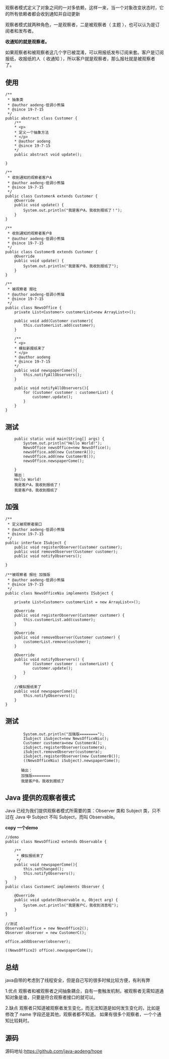 ## 

观察者模式定义了对象之间的一对多依赖，这样一来，当一个对象改变状态时，它的所有依赖者都会收到通知并自动更新

观察者模式就两种角色，一是观察者，二是被观察者（ 主题 ），也可以认为是订阅者和发布者。

**收通知的就是观察者。**

如果观察者和被观察者这几个字已被混淆，可以用报纸发布订阅来套。客户是订阅报纸，收报纸的人（ 收通知 ），所以客户就是观察者，那么报社就是被观察者了。

## 使用
```
/**
 * 抽象类
 * @author aodeng-低调小熊猫
 * @since 19-7-15
 */
public abstract class Customer {
    /**
    * <p>
    * 定义一个抽象方法
    * </p>
    * @author aodeng
    * @since 19-7-15
    */
    public abstract void update();

}
```

```
/**
 * 收到通知的观察者客户A
 * @author aodeng-低调小熊猫
 * @since 19-7-15
 */
public class CustomerA extends Customer {
    @Override
    public void update() {
        System.out.println("我是客户A，我收到报纸了！");
    }
}
```

```
/**
 * 收到通知的观察者客户B
 * @author aodeng-低调小熊猫
 * @since 19-7-15
 */
public class CustomerB extends Customer {
    @Override
    public void update() {
        System.out.println("我是客户B，我收到报纸了");
    }
}
```

```
/**
 * 被观察者 报社
 * @author aodeng-低调小熊猫
 * @since 19-7-15
 */
public class NewsOffice {
    private List<Customer> customerList=new ArrayList<>();

    public void add(Customer customer){
        this.customerList.add(customer);
    }

    /** 
    * <p>
    * 模拟新报纸来了
    * </p> 
    * @author aodeng
    * @since 19-7-15
    */
    public void newspaperCome(){
        this.notifyAllObservers();
    }

    public void notifyAllObservers(){
        for (Customer customer : customerList) {
            customer.update();
        }
    }
}
```
## 测试
```
    public static void main(String[] args) {
        System.out.println("Hello World!");
        NewsOffice newsOffice=new NewsOffice();
        newsOffice.add(new CustomerA());
        newsOffice.add(new CustomerB());
        newsOffice.newspaperCome();

    }
    输出：
    Hello World!
    我是客户A，我收到报纸了！
    我是客户B，我收到报纸了
```
## 加强

```
/**
 * 定义被观察者接口
 * @author aodeng-低调小熊猫
 * @since 19-7-15
 */
public interface ISubject {
    public void registerObserver(Customer customer);
    public void removeObserver(Customer customer);
    public void notifyObservers();

}
```
```
/**被观察者 报社 加强版
 * @author aodeng-低调小熊猫
 * @since 19-7-15
 */
public class NewsOfficeNiu implements ISubject {

    private List<Customer> customerList = new ArrayList<>();

    @Override
    public void registerObserver(Customer customer) {
        this.customerList.add(customer);
    }

    @Override
    public void removeObserver(Customer customer) {
        customerList.remove(customer);
    }

    @Override
    public void notifyObservers() {
        for (Customer customer : customerList) {
            customer.update();
        }
    }

    //模拟报纸来了
    public void newspaperCome(){
        this.notifyObservers();
    }
}
```
## 测试

```
        System.out.println("加强版========");
        ISubject iSubject=new NewsOfficeNiu();
        Customer customera=new CustomerA();
        iSubject.registerObserver(customera);
        iSubject.removeObserver(customera);
        iSubject.registerObserver(new CustomerB());
        ((NewsOfficeNiu) iSubject).newspaperCome();
        
       输出：
       加强版========
       我是客户B，我收到报纸了
```

## Java 提供的观察者模式

Java 已经为我们提供观察者模式所需要的类：Observer 类和 Subject 类，只不过在 Java 中 Subject 不叫 Subject，而叫 Observable。

**copy 一个demo** 

```
//demo
public class NewsOffice2 extends Observable {

    /**
     * 模拟报纸来了
     */
    public void newspaperCome(){
        this.setChanged();
        this.notifyObservers();
    }
}
public class CustomerC implements Observer {

    @Override
    public void update(Observable o, Object arg) {
        System.out.println("我是客户C，我收到消息啦");
    }
}

//测试
Observableoffice = new NewsOffice2();
Observer observer = new CustomerC();

office.addObserver(observer);

((NewsOffice2) office).newspaperCome();
```

## 总结

java自带的考虑到了线程安全，但是自己写的很多时候比较方便，有利有弊

1.优点
观察者和被观察者之间抽象耦合，自有一套触发机制，被观察者无需知道通知对象是谁，只要是符合观察者接口的就可以。

2.缺点
观察者只知道被观察者发生变化，而无法知道是如何发生变化的，比如是修改了 name 字段还是其他，观察者都不知道。
如果有很多个观察者，一个个通知比较耗时。

## 源码

源码地址:https://github.com/java-aodeng/hope